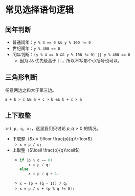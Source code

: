 # 常见选择语句逻辑

## 闰年判断

- 普通闰年：`y % 4 == 0 && y % 100 != 0`
- 世纪闰年：`y % 400 == 0`
- 闰年判断：`(y % 4 == 0 && y % 100 != 0) || y % 400 == 0`
  - 因为 `&&` 优先级高于 `||`，所以不写那个小括号也可以。

## 三角形判断

任意两边之和大于第三边。

`a + b > c && a + c > b && b + c > a`

## 上下取整

`int p, q, x;`，这里我们只讨论 $p,q\gt 0$ 的情况。

- 下取整（$x = \lfloor \frac{p}{q}\rfloor$）
  - `x = p / q;`
- 上取整（$\lceil \frac{p}{q}\rceil$）
  - ```cpp
    if (p % q == 0) 
        x = p / q; 
    else 
        x = p / q + 1;
    ```
  - `x = (p + (q - 1)) / q;`
  - `x = p / q + (p % q != 0);`
